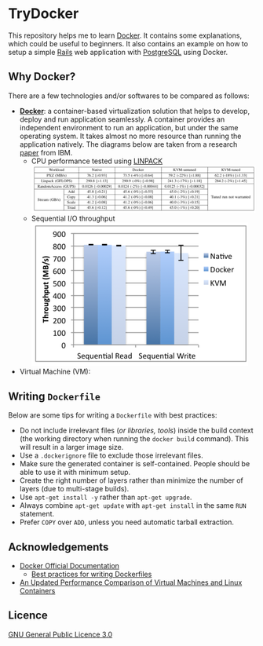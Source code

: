 # TryDocker

This repository helps me to learn [Docker](https://www.docker.com). It contains some explanations, which could be useful to beginners. It also contains an example on how to setup a simple [Rails](https://rubyonrails.org) web application with [PostgreSQL](https://postgresql.org) using Docker.

## Why Docker?

There are a few technologies and/or softwares to be compared as follows:

- **[Docker](https://www.docker.com)**: a container-based virtualization solution that helps to develop, deploy and run application seamlessly. A container provides an independent environment to run an application, but under the same operating system. It takes almost no more resource than running the application natively. The diagrams below are taken from a research [paper](https://domino.research.ibm.com/library/cyberdig.nsf/papers/0929052195DD819C85257D2300681E7B/$File/rc25482.pdf) from IBM.
	- CPU performance tested using [LINPACK](http://www.netlib.org/linpack/)<br>
	![Linpack performance](img/linpack.png)
	- Sequential I/O throughput<br>
	![Sequential IO](img/sequence_io.png)
- Virtual Machine (VM): 

## Writing `Dockerfile`

Below are some tips for writing a `Dockerfile` with best practices:

- Do not include irrelevant files (_or libraries, tools_) inside the build context (the working directory when running the `docker build` command). This will result in a larger image size.
- Use a `.dockerignore` file to exclude those irrelevant files.
- Make sure the generated container is self-contained. People should be able to use it with minimum setup.
- Create the right number of layers rather than minimize the number of layers (due to multi-stage builds).
- Use `apt-get install -y` rather than `apt-get upgrade`.
- Always combine `apt-get update` with `apt-get install` in the same `RUN` statement.
- Prefer `COPY` over `ADD`, unless you need automatic tarball extraction.

## Acknowledgements

- [Docker Official Documentation](https://docs.docker.com)
	- [Best practices for writing Dockerfiles](https://docs.docker.com/develop/develop-images/dockerfile_best-practices/)
- [An Updated Performance Comparison of Virtual Machines and Linux Containers](https://domino.research.ibm.com/library/cyberdig.nsf/papers/0929052195DD819C85257D2300681E7B/$File/rc25482.pdf)

## Licence

[GNU General Public Licence 3.0](LICENSE)
